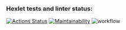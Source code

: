 ### Hexlet tests and linter status:
[![Actions Status](https://github.com/Xisp93/python-project-lvl1/workflows/hexlet-check/badge.svg)](https://github.com/Xisp93/python-project-lvl1/actions)
[![Maintainability](https://api.codeclimate.com/v1/badges/a99a88d28ad37a79dbf6/maintainability)](https://codeclimate.com/github/codeclimate/codeclimate/maintainability)
![workflow](https://github.com/Xisp93/python-project-lvl1/actions/workflows/make.yml/badge.svg)
